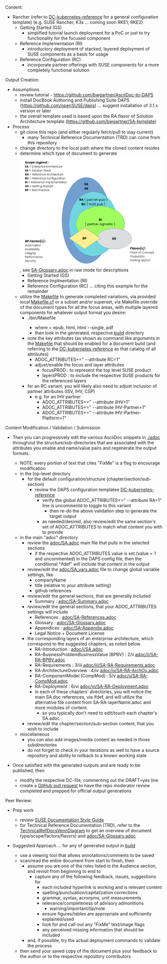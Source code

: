 
Content:
- Rancher (refer to [DC-kubernetes-reference](./DC-kubernetes-reference) for a general configuration template) (e.g. SUSE Rancher, K3s ... coming soon RKE1, RKE2)
  - Getting Started (GS)
    - simplified tutorial launch deployment for a PoC or just to try functionality for the focused component
  - Reference Implementation (RI)
    - introductory deployment of stacked, layered deployment of SUSE components as a basis for usage
  - Reference Configuration (RC)
    - incorporate partner offerings with SUSE components for a more completely functional solution

Output Creation:
- Assumptions
  - review tutorial - https://github.com/bwgartner/AsciiDoc-to-DAPS
  - install DocBook Authoring and Publishing Suite DAPS (https://github.com/openSUSE/daps) ... suggest installation of 3.1.x version or later
  - the overall template used is based upon the RA flavor of Solution Architecture template (https://github.com/bwgartner/SA-template)
- Process
  - git clone this repo (and either regularly fetch/pull to stay current)
    - many Technical Reference Documentation (TRD) can come from this repository
  - change directory to the local path where the cloned content resides
  - determine which type of document to generate ![TechnicalRefDocsVennDiagram](./media/src/png/TechnicalRefDocsVennDiagram.png),  see [SA-Glossary.adoc](./adoc/SA-Glossary.adoc) in raw mode for descriptions
    - Getting Started (GS)
    - Reference Implmentation (RI)
    - Reference Configuration (RC) ... citing this example for the remainder
  - utilize the [Makefile](./bin/Makefile) to generate completed variations, via provided local [Makefile.cf](./bin/Makefile.cf) or a subset and/or superset, via Makefile.override of the document types for all the focus areas, with multiple layered components for whatever output format you desire:
    - ./bin/Makefile <output-format>
      - where <output-format> = epub, html, html --single, pdf
      - then look in the generated, respective [build](./build) directory
    - note the key attributes (as shown as command like arguments in the [Makefile](./Makefile) that should be enabled for a document build (and referring to the [DC-kubernetes-reference](./DC-kubernetes-reference) as that catalog of all attributes)
      - ADOC_ATTRIBUTES+=" --attribute RC=1"
      - adjust/enable the focus and layer attributes
        - focusPROD : to represent the top level SUSE product
        - layersPROD : to include the respective SUSE products for the referenced layers
    - for an RC variant, you will likely also need to adjust inclusion of partner attributes (ISV, IHV, CSP)
      - e.g. for an IHV partner
        - ADOC_ATTRIBUTES+=" --attribute iIHV=1"
        - ADOC_ATTRIBUTES+=" --attribute IHV-Partner=1"
        - ADOC_ATTRIBUTES+=" --attribute IHV-Partner-Platform=1"

Content Modification / Validation / Submission
- Then you can progressively edit the various AsciiDoc snippets in [./adoc](./adoc) throughout the structure/sub-directories that are associated with the attributes you enable and name/value pairs and regenerate the output formats.
  - NOTE: every portion of text that cites "FixMe" is a flag to encourage modification
  - in the top-level directory
    - for the default configuration/structure (chapter/section/sub-section)
      - review the DAPS configuration templatee [DC-kubernetes-reference](./DC-kubernetes-reference)
        - verify the global ADOC_ATTRIBUTES+=" --attribute RA=1" line is uncommentd to toggle to this variant
          - then re-do the above validation step to generate the target output
        - as needed/desired, also review/edit the same section's set of ADOC_ATTRIBUTES to match what content you with to provide
  - in the main "adoc" directory
    - review the [adoc/SA.adoc](./adoc/SA.adoc) main file that pulls in the selected sections
      - if the respective ADOC_ATTRIBUTES value is set (value = 1 and uncommented) in the DAPS config file, then the conditional "ifdef" will include that content in the output
    - review/edit the [adoc/SA_vars.adoc](./adoc/SA_vars.adoc) file to change global variable settings, like
      - companyName
      - title (relative to your attribute setting)
      - github references
    - review/edit the general sections, that are generally included
      - Summary : [adoc/SA-Summary.adoc](./adoc/SA-Summary.adoc)
    - review/edit the general sections, that your ADOC_ATTRIBUTES settings will include
      - References : [adoc/SA-References.adoc](./adoc/SA-References.adoc)
      - Glossary : [adoc/SA-Glossary.adoc](./adoc/SA-Glossary.adoc)
      - Appendices : [adoc/SA-Appendix.adoc](./adoc/SA-Appendix.adoc)
      - Legal Notice + Document License
    - the corresponding layers of an enterprise architecture, which correspond to the suggested chapters, as noted below
      - RA-Introduction  : [adoc/i/SA.adoc](./adoc/i/SA.adoc)
      - RA-BusinessProblemBusinessValue (BPBV) : 2/ii [adoc/ii/SA-RA-BPBV.adoc](./adoc/ii/SA-RA-BPBV.adoc)
      - RA-Requirements : 3/iii [adoc/iii/SA-RA-Requirements.adoc](./adoc/iii/SA-RA-Requirements.adoc)
      - RA-ArchitectureOverview : 4/iv [adoc/iv/SA-RA-ArchOv.adoc](./adoc/iv/SA-RA-ArchOv.adoc)
      - RA-ComponentModel (CompMod) : 5/v [adoc/v/SA-RA-CompMod.adoc](./adoc/v/SA-RA-CompMod.adoc)
      - RA-Deployment : 6/vi [adoc/vi/SA-RA-Deployment.adoc](./adoc/vi/SA-RA-Deployment.adoc)
      - in each of these chapters' directories, you will notice the main SA.doc references, via ifdef, and will utilize the alternative file content from SA-RA-layerName.adoc and more modules of content.
        - so you typically don't need to edit/touch each chapter's SA.adoc
    - review/edit the chapter/section/sub-section content, that you wish to include
  - miscellaneous 
    - you can also add images/media content as needed in those subdirectories
    - do not forget to check in your iterations as well to have a source repository and ability to rollback to a known working state

- Once satisfied with the generated outputs and are ready to be published, then
  - modify the respective DC-file, commenting out the DRAFT=yes line
  - create a [GitHub pull request](https://docs.github.com/en/github/collaborating-with-pull-requests/proposing-changes-to-your-work-with-pull-requests/about-pull-requests) to have the repo moderator review completed and prepped for official output generations

Peer Review:
- Prep work
  - review [SUSE Documentation Style Guide](https://documentation.suse.com/style/current/single-html/docu_styleguide/index.html)
  - for Technical Reference Documentation (TRD), refer to the [TechnicalRefDocsVennDiagram](./media/src/png/TechnicalRefDocsVennDiagram.png) to get an overview of document type/scope/factors/flavors) and [adoc/SA-Glossary.adoc](./adoc/SA-Glossary.adoc)

- Suggested Approach ... for any of generated output in [build](./build)
  - use a viewing tool that allows annotations/comments to be saved
  - scan/read the entire document from start to finish, then
    - assume you are one of the roles listed in the Audience section, and revisit from beginning to end to
      - capture any of the following feedback, issues, suggestions for
        - each included hyperlink is working and is relevant content
        - spelling/punctuation/capitalization corrections
        - grammar, syntax, acronyms, unit measurements
        - relevance/completeness of advisory admonitions
          - warning/important/tip/note
        - ensure figures/tables are appropriate and sufficiently explained/used
        - look for and call-out any "FixMe" text/image flags
        - any perceived missing information that should be included
    - and, if possible, try the actual deployment commands to validate the process
  - then send your saved copy of the document plus your feedback to the author or to the respective repository contributors
